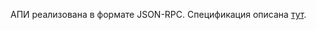 АПИ реализована в формате JSON-RPC. Спецификация описана [тут](https://github.com/zndoc/rpc/blob/main/README.md).
